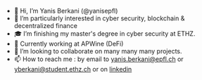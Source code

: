 - 👋 Hi, I’m Yanis Berkani (@yanisepfl)
- 👀 I’m particularly interested in cyber security, blockchain & decentralized finance
- 🎓 I’m finishing my master's degree in cyber security at ETHZ.
- 🍷 Currently working at APWine (DeFi)
- 🤝 I’m looking to collaborate on many many many projects.
- 📫 How to reach me : by email to yanis.berkani@epfl.ch or yberkani@student.ethz.ch or on [linkedin](https://www.linkedin.com/in/yanis-berkani-9a86aa19a/)

<!---
yanisepfl/yanisepfl is a ✨ special ✨ repository because its `README.md` (this file) appears on your GitHub profile.
You can click the Preview link to take a look at your changes.
--->
